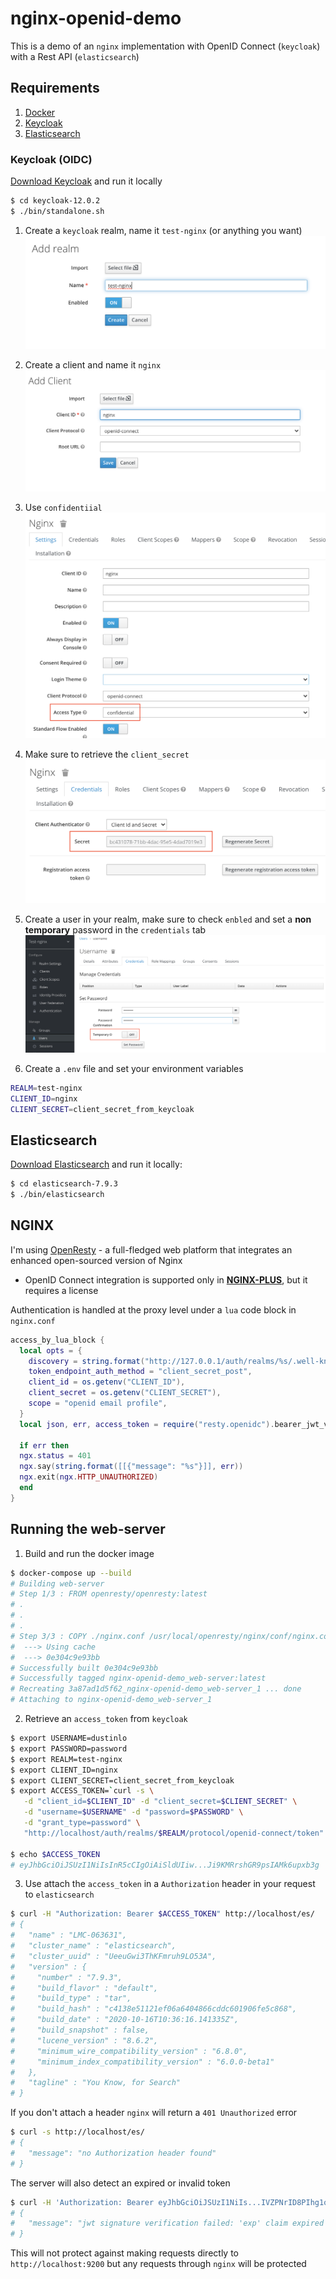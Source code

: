 # nginx-openid-demo

This is a demo of an `nginx` implementation with OpenID Connect (`keycloak`) with a Rest API (`elasticsearch`)

## Requirements

1. [Docker](https://www.docker.com/)
2. [Keycloak](https://www.keycloak.org/)
3. [Elasticsearch](https://www.elastic.co/elasticsearch/)

### Keycloak (OIDC)

[Download Keycloak](https://www.keycloak.org/downloads) and run it locally

```bash
$ cd keycloak-12.0.2
$ ./bin/standalone.sh
```

1. Create a `keycloak` realm, name it `test-nginx` (or anything you want)
   ![realm](./public/01_create_realm.png)

2. Create a client and name it `nginx`
   ![client](./public/02_create_client.png)

3. Use `confidentiial`
   ![confidential](./public/03_confidential.png)

4. Make sure to retrieve the `client_secret`
   ![client_secret](./public/04_client_secret.png)

5. Create a user in your realm, make sure to check `enbled` and set a <b>non temporary</b> password in the `credentials` tab
   ![create_user](./public/05_create_user.png)

6. Create a `.env` file and set your environment variables

```bash
REALM=test-nginx
CLIENT_ID=nginx
CLIENT_SECRET=client_secret_from_keycloak
```

## Elasticsearch

[Download Elasticsearch](https://www.elastic.co/downloads/elasticsearch) and run it locally:

```bash
$ cd elasticsearch-7.9.3
$ ./bin/elasticsearch
```

## NGINX

I'm using [OpenResty](https://openresty.org/en/) - a full-fledged web platform that integrates an enhanced open-sourced version of Nginx

- OpenID Connect integration is supported only in <b>[NGINX-PLUS](https://www.nginx.com/products/nginx/)</b>, but it requires a license

Authentication is handled at the proxy level under a `lua` code block in `nginx.conf`

```lua
access_by_lua_block {
  local opts = {
    discovery = string.format("http://127.0.0.1/auth/realms/%s/.well-known/openid-configuration", os.getenv("REALM")),
    token_endpoint_auth_method = "client_secret_post",
    client_id = os.getenv("CLIENT_ID"),
    client_secret = os.getenv("CLIENT_SECRET"),
    scope = "openid email profile",
  }
  local json, err, access_token = require("resty.openidc").bearer_jwt_verify(opts)

  if err then
  ngx.status = 401
  ngx.say(string.format([[{"message": "%s"}]], err))
  ngx.exit(ngx.HTTP_UNAUTHORIZED)
  end
}
```

## Running the web-server

1. Build and run the docker image

```bash
$ docker-compose up --build
# Building web-server
# Step 1/3 : FROM openresty/openresty:latest
# .
# .
# .
# Step 3/3 : COPY ./nginx.conf /usr/local/openresty/nginx/conf/nginx.conf
#  ---> Using cache
#  ---> 0e304c9e93bb
# Successfully built 0e304c9e93bb
# Successfully tagged nginx-openid-demo_web-server:latest
# Recreating 3a87ad1d5f62_nginx-openid-demo_web-server_1 ... done
# Attaching to nginx-openid-demo_web-server_1
```

2. Retrieve an `access_token` from `keycloak`

```bash
$ export USERNAME=dustinlo
$ export PASSWORD=password
$ export REALM=test-nginx
$ export CLIENT_ID=nginx
$ export CLIENT_SECRET=client_secret_from_keycloak
$ export ACCESS_TOKEN=`curl -s \
   -d "client_id=$CLIENT_ID" -d "client_secret=$CLIENT_SECRET" \
   -d "username=$USERNAME" -d "password=$PASSWORD" \
   -d "grant_type=password" \
   "http://localhost/auth/realms/$REALM/protocol/openid-connect/token" | jq -r '.access_token'`

$ echo $ACCESS_TOKEN
# eyJhbGciOiJSUzI1NiIsInR5cCIgOiAiSldUIiw...Ji9KMRrshGR9psIAMk6upxb3g
```

3. Use attach the `access_token` in a `Authorization` header in your request to `elasticsearch`

```bash
$ curl -H "Authorization: Bearer $ACCESS_TOKEN" http://localhost/es/
# {
#   "name" : "LMC-063631",
#   "cluster_name" : "elasticsearch",
#   "cluster_uuid" : "UeeuGwi3ThKFmruh9LO53A",
#   "version" : {
#     "number" : "7.9.3",
#     "build_flavor" : "default",
#     "build_type" : "tar",
#     "build_hash" : "c4138e51121ef06a6404866cddc601906fe5c868",
#     "build_date" : "2020-10-16T10:36:16.141335Z",
#     "build_snapshot" : false,
#     "lucene_version" : "8.6.2",
#     "minimum_wire_compatibility_version" : "6.8.0",
#     "minimum_index_compatibility_version" : "6.0.0-beta1"
#   },
#   "tagline" : "You Know, for Search"
# }
```

If you don't attach a header `nginx` will return a `401 Unauthorized` error

```bash
$ curl -s http://localhost/es/
# {
#   "message": "no Authorization header found"
# }
```

The server will also detect an expired or invalid token

```bash
$ curl -H 'Authorization: Bearer eyJhbGciOiJSUzI1NiIs...IVZPNrID8PIhg1o-g' http://localhost/es/
# {
#   "message": "jwt signature verification failed: 'exp' claim expired at Fri, 19 Mar 2021 19:58:08 GMT"
# }
```

This will not protect against making requests directly to `http://localhost:9200` but any requests through `nginx` will be protected

